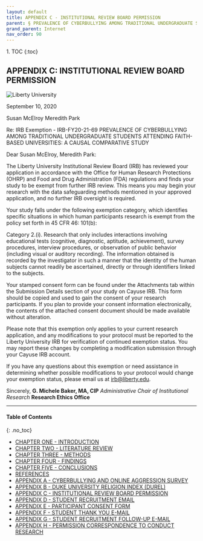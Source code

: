 ```yaml
---
layout: default
title: APPENDIX C - INSTITUTIONAL REVIEW BOARD PERMISSION
parent: § PREVALENCE OF CYBERBULLYING AMONG TRADITIONAL UNDERGRADUATE STUDENTS ATTENDING FAITH-BASED UNIVERSITIES - A CAUSAL-COMPARATIVE STUDY 
grand_parent: Internet
nav_order: 90 
---
```

<style>
.dont-break-out {
  /* These are technically the same, but use both */
  overflow-wrap: break-word;
  word-wrap: break-word;

  -ms-word-break: break-all;
  /* This is the dangerous one in WebKit, as it breaks things wherever */
  word-break: break-all;
  /* Instead use this non-standard one: */
  word-break: break-word;
}
</style>

<div class="dont-break-out" markdown="1">
1. TOC
{:toc}

## APPENDIX C: INSTITUTIONAL REVIEW BOARD PERMISSION

![Liberty University](https://statics.bsafes.com/images/papers/prevalence-of-cyberbullying-among-traditional-undergraduate-students-attending-faith-based-universities-a-causal-comparative-study-logo.png)

September 10, 2020

Susan McElroy
Meredith Park

Re: IRB Exemption - IRB-FY20-21-69 PREVALENCE OF CYBERBULLYING AMONG TRADITIONAL UNDERGRADUATE STUDENTS ATTENDING FAITH-BASED UNIVERSITIES: A CAUSAL COMPARATIVE STUDY

Dear Susan McElroy, Meredith Park:

The Liberty University Institutional Review Board (IRB) has reviewed your application in accordance with the Office for Human Research Protections (OHRP) and Food and Drug Administration (FDA) regulations and finds your study to be exempt from further IRB review. This means you may begin your research with the data safeguarding methods mentioned in your approved application, and no further IRB oversight is required.

Your study falls under the following exemption category, which identifies specific situations in which human participants research is exempt from the policy set forth in 45 CFR 46: 101(b):

Category 2.(i). Research that only includes interactions involving educational tests (cognitive, diagnostic, aptitude, achievement), survey procedures, interview procedures, or observation of public behavior (including visual or auditory recording). The information obtained is recorded by the investigator in such a manner that the identity of the human subjects cannot readily be ascertained, directly or through identifiers linked to the subjects.

Your stamped consent form can be found under the Attachments tab within the Submission Details section of your study on Cayuse IRB. This form should be copied and used to gain the consent of your research participants. If you plan to provide your consent information electronically, the contents of the attached consent document should be made available without alteration.

Please note that this exemption only applies to your current research application, and any modifications to your protocol must be reported to the Liberty University IRB for verification of continued exemption status. You may report these changes by completing a modification submission through your Cayuse IRB account.

If you have any questions about this exemption or need assistance in determining whether possible modifications to your protocol would change your exemption status, please email us at irb@liberty.edu.

Sincerely,
**G. Michele Baker, MA, CIP**
*Administrative Chair of Institutional Research*
**Research Ethics Office**

***
#### Table of Contents
{: .no_toc}
<ul><li> <a href="/docs/internet/prevalence-of-cyberbullying-among-traditional-undergraduate-students-attending-faith-based-universities-a-causal-comparative-study-1/">CHAPTER ONE - INTRODUCTION</a></li><li> <a href="/docs/internet/prevalence-of-cyberbullying-among-traditional-undergraduate-students-attending-faith-based-universities-a-causal-comparative-study-2/">CHAPTER TWO - LITERATURE REVIEW</a></li><li> <a href="/docs/internet/prevalence-of-cyberbullying-among-traditional-undergraduate-students-attending-faith-based-universities-a-causal-comparative-study-3/">CHAPTER THREE - METHODS</a></li><li> <a href="/docs/internet/prevalence-of-cyberbullying-among-traditional-undergraduate-students-attending-faith-based-universities-a-causal-comparative-study-4/">CHAPTER FOUR - FINDINGS</a></li><li> <a href="/docs/internet/prevalence-of-cyberbullying-among-traditional-undergraduate-students-attending-faith-based-universities-a-causal-comparative-study-5/">CHAPTER FIVE - CONCLUSIONS</a></li><li> <a href="/docs/internet/prevalence-of-cyberbullying-among-traditional-undergraduate-students-attending-faith-based-universities-a-causal-comparative-study-6/">REFERENCES</a></li><li> <a href="/docs/internet/prevalence-of-cyberbullying-among-traditional-undergraduate-students-attending-faith-based-universities-a-causal-comparative-study-7/">APPENDIX A - CYBERBULLYING AND ONLINE AGGRESSION SURVEY</a></li><li> <a href="/docs/internet/prevalence-of-cyberbullying-among-traditional-undergraduate-students-attending-faith-based-universities-a-causal-comparative-study-8/">APPENDIX B - DUKE UNIVERSITY RELIGION INDEX (DUREL)</a></li><li> <a href="/docs/internet/prevalence-of-cyberbullying-among-traditional-undergraduate-students-attending-faith-based-universities-a-causal-comparative-study-9/">APPENDIX C - INSTITUTIONAL REVIEW BOARD PERMISSION</a></li><li> <a href="/docs/internet/prevalence-of-cyberbullying-among-traditional-undergraduate-students-attending-faith-based-universities-a-causal-comparative-study-10/">APPENDIX D - STUDENT RECRUITMENT EMAIL</a></li><li> <a href="/docs/internet/prevalence-of-cyberbullying-among-traditional-undergraduate-students-attending-faith-based-universities-a-causal-comparative-study-11/">APPENDIX E - PARTICIPANT CONSENT FORM</a></li><li> <a href="/docs/internet/prevalence-of-cyberbullying-among-traditional-undergraduate-students-attending-faith-based-universities-a-causal-comparative-study-12/">APPENDIX F - STUDENT THANK YOU E-MAIL</a></li><li> <a href="/docs/internet/prevalence-of-cyberbullying-among-traditional-undergraduate-students-attending-faith-based-universities-a-causal-comparative-study-13/">APPENDIX G - STUDENT RECRUITMENT FOLLOW-UP E-MAIL</a></li><li> <a href="/docs/internet/prevalence-of-cyberbullying-among-traditional-undergraduate-students-attending-faith-based-universities-a-causal-comparative-study-14/">APPENDIX H - PERMISSION CORRESPONDENCE TO CONDUCT RESEARCH</a></li></ul>

</div>
